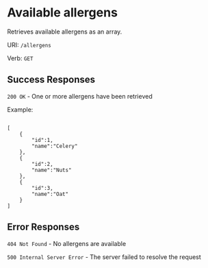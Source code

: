 # Available allergens

Retrieves available allergens as an array.

URI: `/allergens`

Verb: `GET`

## Success Responses

`200 OK` - One or more allergens have been retrieved

Example:

```

[
	{
		"id":1,
		"name":"Celery"
	},
	{
		"id":2,
		"name":"Nuts"
	},
	{
		"id":3,
		"name":"Oat"
	}
]

```

## Error Responses

`404 Not Found` - No allergens are available

`500 Internal Server Error` - The server failed to resolve the request